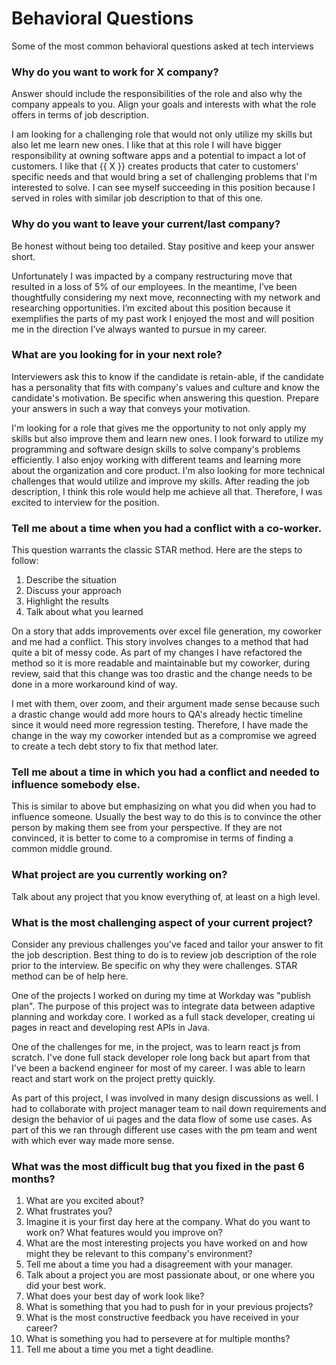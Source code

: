# Behavioral Questions

Some of the most common behavioral questions asked at tech interviews

### Why do you want to work for X company?

Answer should include the responsibilities of the role and also why the company appeals to you. Align your goals and interests with what the role offers in terms of job description.

I am looking for a challenging role that would not only utilize my skills but also let me learn new ones. I like that at this role I will have bigger responsibility at owning software apps and a potential to impact a lot of customers. I like that {{ X }} creates products that cater to customers' specific needs and that would bring a set of challenging problems that I'm interested to solve. I can see myself succeeding in this position because I served in roles with similar job description to that of this one. 

### Why do you want to leave your current/last company?

Be honest without being too detailed. Stay positive and keep your answer short. 

Unfortunately I was impacted by a company restructuring move that resulted in a loss of 5% of our employees. In the meantime, I’ve been thoughtfully considering my next move, reconnecting with my network and researching opportunities. I’m excited about this position because it exemplifies the parts of my past work I enjoyed the most and will position me in the direction I’ve always wanted to pursue in my career.

### What are you looking for in your next role?

Interviewers ask this to know if the candidate is retain-able, if the candidate has a personality that fits with company's values and culture and know the candidate's motivation. Be specific when answering this question. Prepare your answers in such a way that conveys your motivation.

I'm looking for a role that gives me the opportunity to not only apply my skills but also improve them and learn new ones. I look forward to utilize my programming and software design skills to solve company's problems efficiently. I also enjoy working with different teams and learning more about the organization and core product. I'm also looking for more technical challenges that would utilize and improve my skills. After reading the job description, I think this role would help me achieve all that. Therefore, I was excited to interview for the position.

### Tell me about a time when you had a conflict with a co-worker.

This question warrants the classic STAR method. Here are the steps to follow:

1. Describe the situation
2. Discuss your approach
3. Highlight the results
4. Talk about what you learned

On a story that adds improvements over excel file generation, my coworker and me had a conflict. This story involves changes to a method that had quite a bit of messy code. As part of my changes I have refactored the method so it is more readable and maintainable but my coworker, during review, said that this change was too drastic and the change needs to be done in a more workaround kind of way. 

I met with them, over zoom, and their argument made sense because such a drastic change would add more hours to QA's already hectic timeline since it would need more regression testing. Therefore, I have made the change in the way my coworker intended but as a compromise we agreed to create a tech debt story to fix that method later.

### Tell me about a time in which you had a conflict and needed to influence somebody else.

This is similar to above but emphasizing on what you did when you had to influence someone. Usually the best way to do this is to convince the other person by making them see from your perspective. If they are not convinced, it is better to come to a compromise in terms of finding a common middle ground. 

### What project are you currently working on?

Talk about any project that you know everything of, at least on a high level.  

### What is the most challenging aspect of your current project?

Consider any previous challenges you've faced and tailor your answer to fit the job description. Best thing to do is to review job description of the role prior to the interview. Be specific on why they were challenges. STAR method can be of help here. 

One of the projects I worked on during my time at Workday was "publish plan". The purpose of this project was to integrate data between adaptive planning and workday core. I worked as a full stack developer, creating ui pages in react and developing rest APIs in Java.

One of the challenges for me, in the project, was to learn react js from scratch. I've done full stack developer role long back but apart from that I've been a backend engineer for most of my career. I was able to learn react and start work on the project pretty quickly.

As part of this project, I was involved in many design discussions as well. I had to collaborate with project manager team to nail down requirements and design the behavior of ui pages and the data flow of some use cases. As part of this we ran through different use cases with the pm team and went with which ever way made more sense.


### What was the most difficult bug that you fixed in the past 6 months?



1. What are you excited about?
1. What frustrates you?
1. Imagine it is your first day here at the company. What do you want to work on? What features would you improve on?
1. What are the most interesting projects you have worked on and how might they be relevant to this company's environment?
1. Tell me about a time you had a disagreement with your manager.
1. Talk about a project you are most passionate about, or one where you did your best work.
1. What does your best day of work look like?
1. What is something that you had to push for in your previous projects?
1. What is the most constructive feedback you have received in your career?
1. What is something you had to persevere at for multiple months?
1. Tell me about a time you met a tight deadline.